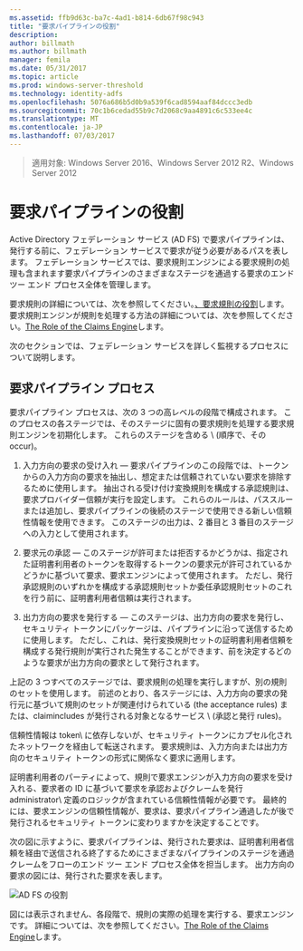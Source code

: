 ```yaml
---
ms.assetid: ffb9d63c-ba7c-4ad1-b814-6db67f98c943
title: "要求パイプラインの役割"
description: 
author: billmath
ms.author: billmath
manager: femila
ms.date: 05/31/2017
ms.topic: article
ms.prod: windows-server-threshold
ms.technology: identity-adfs
ms.openlocfilehash: 5076a686b5d0b9a539f6cad8594aaf84dccc3edb
ms.sourcegitcommit: 70c1b6cedad55b9c7d2068c9aa4891c6c533ee4c
ms.translationtype: MT
ms.contentlocale: ja-JP
ms.lasthandoff: 07/03/2017
---
```

>適用対象: Windows Server 2016、Windows Server 2012 R2、Windows Server 2012

# <a name="the-role-of-the-claims-pipeline"></a>要求パイプラインの役割
Active Directory フェデレーション サービス \(AD FS\) で要求パイプラインは、発行する前に、フェデレーション サービスで要求が従う必要があるパスを表します。 フェデレーション サービスでは、要求規則エンジンによる要求規則の処理も含まれます要求パイプラインのさまざまなステージを通過する要求のエンド ツー エンド プロセス全体を管理します。  
  
要求規則の詳細については、次を参照してください。[、要求規則の役割](The-Role-of-Claim-Rules.md)します。 要求規則エンジンが規則を処理する方法の詳細については、次を参照してください。[The Role of the Claims Engine](The-Role-of-the-Claims-Engine.md)します。  
  
次のセクションでは、フェデレーション サービスを詳しく監視するプロセスについて説明します。  
  
## <a name="claims-pipeline-process"></a>要求パイプライン プロセス  
要求パイプライン プロセスは、次の 3 つの高レベルの段階で構成されます。 このプロセスの各ステージでは、そのステージに固有の要求規則を処理する要求規則エンジンを初期化します。 これらのステージを含める \ (順序で、その occur\)。  
  
1.  入力方向の要求の受け入れ — 要求パイプラインのこの段階では、トークンからの入力方向の要求を抽出し、想定または信頼されていない要求を排除するために使用します。 抽出される受け付け変換規則を構成する承認規則は、要求プロバイダー信頼が実行を設定します。 これらのルールは、パススルーまたは追加し、要求パイプラインの後続のステージで使用できる新しい信頼性情報を使用できます。 このステージの出力は、2 番目と 3 番目のステージへの入力として使用されます。  
  
2.  要求元の承認 — このステージが許可または拒否するかどうかは、指定された証明書利用者のトークンを取得するトークンの要求元が許可されているかどうかに基づいて要求、要求エンジンによって使用されます。 ただし、発行承認規則のいずれかを構成する承認規則セットか委任承認規則セットのこれを行う前に、証明書利用者信頼は実行されます。  
  
3.  出力方向の要求を発行する — このステージは、出力方向の要求を発行し、セキュリティ トークンにパッケージは、パイプラインに沿って送信するために使用します。 ただし、これは、発行変換規則セットの証明書利用者信頼を構成する発行規則が実行された発生することができます、前を決定するどのような要求が出力方向の要求として発行されます。  
  
上記の 3 つすべてのステージでは、要求規則の処理を実行しますが、別の規則のセットを使用します。 前述のとおり、各ステージには、入力方向の要求の発行元に基づいて規則のセットが関連付けられている \(the acceptance rules\) または、claimincludes が発行される対象となるサービス \ (承認と発行 rules\)。  
  
信頼性情報は token\ に依存しないが、セキュリティ トークンにカプセル化されたネットワークを経由して転送されます。 要求規則は、入力方向または出力方向のセキュリティ トークンの形式に関係なく要求に適用します。  
  
証明書利用者のパーティによって、規則で要求エンジンが入力方向の要求を受け入れる、要求者の ID に基づいて要求を承認およびクレームを発行 administrator\ 定義のロジックが含まれている信頼性情報が必要です。 最終的には、要求エンジンの信頼性情報が、要求は、要求パイプライン通過したが後で発行されるセキュリティ トークンに変わりますかを決定することです。  
  
次の図に示すように、要求パイプラインは、発行された要求は、証明書利用者信頼を経由で送信される終了するためにさまざまなパイプラインのステージを通過クレームをフローのエンド ツー エンド プロセス全体を担当します。 出力方向の要求の図には、発行された要求を表します。  
  
![AD FS の役割](media/adfs2_pipeline.gif)  
  
図には表示されません、各段階で、規則の実際の処理を実行する、要求エンジンです。 詳細については、次を参照してください。[The Role of the Claims Engine](The-Role-of-the-Claims-Engine.md)します。  
  

